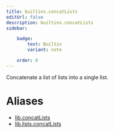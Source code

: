 ```yaml
---
title: builtins.concatLists
editUrl: false
description: builtins.concatLists
sidebar:

    badge:
        text: Builtin
        variant: note

    order: 0
---
```


Concatenate a list of lists into a single list.


# Aliases

- [lib.concatLists](/nix-doc-comments/reference/lib/lib-concatlists)
- [lib.lists.concatLists](/nix-doc-comments/reference/lib/lists/lib-lists-concatlists)


